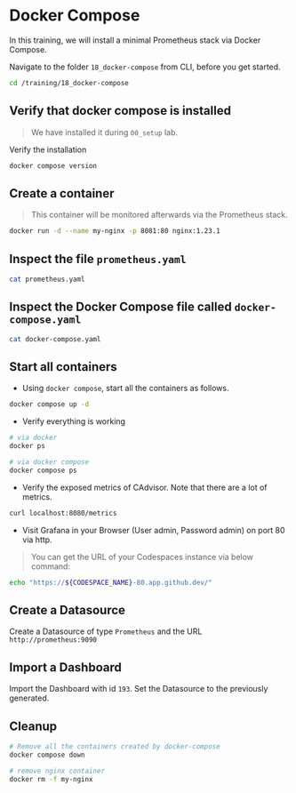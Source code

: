 # Docker Compose

In this training, we will install a minimal Prometheus stack via Docker Compose.

Navigate to the folder `18_docker-compose` from CLI, before you get started.

```bash
cd /training/18_docker-compose
```

## Verify that docker compose is installed

> We have installed it during `00_setup` lab.

Verify the installation

```bash
docker compose version
```

## Create a container

> This container will be monitored afterwards via the Prometheus stack.

```bash
docker run -d --name my-nginx -p 8081:80 nginx:1.23.1
```

## Inspect the file `prometheus.yaml`

```bash
cat prometheus.yaml
```

## Inspect the Docker Compose file called `docker-compose.yaml`

```bash
cat docker-compose.yaml
```

## Start all containers

- Using `docker compose`, start all the containers as follows.

```bash
docker compose up -d
```

- Verify everything is working

```bash
# via docker
docker ps

# via docker compose
docker compose ps
```

- Verify the exposed metrics of CAdvisor. Note that there are a lot of metrics.

```bash
curl localhost:8080/metrics
```

- Visit Grafana in your Browser (User admin, Password admin) on port 80 via http.

> You can get the URL of your Codespaces instance via below command:

```bash
echo "https://${CODESPACE_NAME}-80.app.github.dev/"
```

## Create a Datasource

Create a Datasource of type `Prometheus` and the URL `http://prometheus:9090`

## Import a Dashboard

Import the Dashboard with id `193`. Set the Datasource to the previously generated.

## Cleanup

```bash
# Remove all the containers created by docker-compose
docker compose down

# remove nginx container
docker rm -f my-nginx 
```

